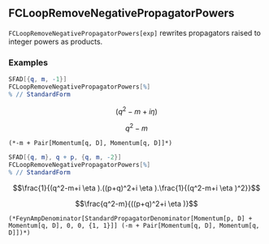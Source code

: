 ##  FCLoopRemoveNegativePropagatorPowers 

`FCLoopRemoveNegativePropagatorPowers[exp]` rewrites propagators raised to integer powers as products.

###  Examples 

```mathematica
SFAD[{q, m, -1}]
FCLoopRemoveNegativePropagatorPowers[%]
% // StandardForm
```

$$(q^2-m+i \eta )$$

$$q^2-m$$

```
(*-m + Pair[Momentum[q, D], Momentum[q, D]]*)
```

```mathematica
SFAD[{q, m}, q + p, {q, m, -2}]
FCLoopRemoveNegativePropagatorPowers[%]
% // StandardForm

```

$$\frac{1}{(q^2-m+i \eta ).((p+q)^2+i \eta ).\frac{1}{(q^2-m+i \eta )^2}}$$

$$\frac{q^2-m}{((p+q)^2+i \eta )}$$

```
(*FeynAmpDenominator[StandardPropagatorDenominator[Momentum[p, D] + Momentum[q, D], 0, 0, {1, 1}]] (-m + Pair[Momentum[q, D], Momentum[q, D]])*)
```
